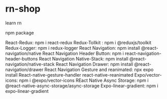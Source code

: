 # rn-shop

learn rn

npm package

React-Redux: npm i react-redux
Redux-Tollkit : npm i @reduxjs/toolkit
Redux-Logger: npm i redux-logger
React Navigation: npm install @react-navigation/native
React Navigation Header Button: npm i react-navigation-header-buttons
React Navigation Native-Stack: npm install @react-navigation/native-stack
React Navigation Drawer: npm install @react-navigation/drawer
React Navigation Gesture and reanimated: npx expo install React-native-gesture-handler react-native-reanimated
Expo/vector-icons: npm i @expo/vector-icons
REact Native Async Storage: npm i @react-native-async-storage/async-storage
Expo-linear-gradient: npm i expo-linear-gradient
